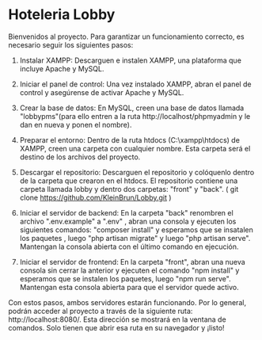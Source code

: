 # Hoteleria Lobby
Bienvenidos al proyecto.
Para garantizar un funcionamiento correcto, es necesario seguir los siguientes pasos:

1. Instalar XAMPP: Descarguen e instalen XAMPP, una plataforma que incluye Apache y MySQL.

2. Iniciar el panel de control: Una vez instalado XAMPP, abran el panel de control y asegúrense de activar Apache y MySQL.

3. Crear la base de datos: En MySQL, creen una base de datos llamada "lobbypms"(para ello entren a la ruta http://localhost/phpmyadmin y le dan en nueva y ponen el nombre).

4. Preparar el entorno: Dentro de la ruta htdocs (C:\xampp\htdocs) de XAMPP, creen una carpeta con cualquier nombre. Esta carpeta será el destino de los archivos del proyecto.

5. Descargar el repositorio: Descarguen el repositorio y colóquenlo dentro de la carpeta que crearon en el htdocs. El repositorio contiene una carpeta llamada lobby y dentro  dos carpetas: "front" y "back". ( git clone https://github.com/KleinBrun/Lobby.git )

6. Iniciar el servidor de backend: En la carpeta "back" renombren el archivo ".env.example" a ".env" , abran una consola y ejecuten los siguientes comandos: "composer install" y esperamos que se insatalen los paquetes , luego "php artisan migrate" y luego "php artisan serve". Mantengan la consola abierta con el último comando en ejecución.

7. Iniciar el servidor de frontend: En la carpeta "front", abran una nueva consola sin cerrar la anterior y ejecuten el comando "npm install" y esperamos que se instalen los paquetes, luego  "npm run serve". Mantengan esta consola abierta para que el servidor quede activo.

Con estos pasos, ambos servidores estarán funcionando. Por lo general, podrán acceder al proyecto a través de la siguiente ruta: http://localhost:8080/. Esta dirección se mostrará en la ventana de comandos. Solo tienen que abrir esa ruta en su navegador y ¡listo!
